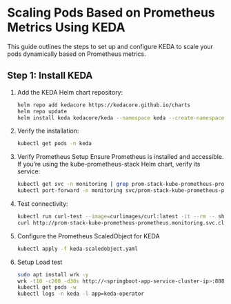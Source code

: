 

# Scaling Pods Based on Prometheus Metrics Using KEDA

This guide outlines the steps to set up and configure KEDA to scale your pods dynamically based on Prometheus metrics.

## Step 1: Install KEDA
1. Add the KEDA Helm chart repository:
   ```bash
   helm repo add kedacore https://kedacore.github.io/charts
   helm repo update
   helm install keda kedacore/keda --namespace keda --create-namespace

2. Verify the installation:
   ```bash
   kubectl get pods -n keda
3. Verify Prometheus Setup
Ensure Prometheus is installed and accessible. If you’re using the kube-prometheus-stack Helm chart, verify its service:
   ```bash
   kubectl get svc -n monitoring | grep prom-stack-kube-prometheus-prometheus
   kubectl port-forward -n monitoring svc/prom-stack-kube-prometheus-prometheus 9090:9090

4. Test connectivity:
   ```bash
   kubectl run curl-test --image=curlimages/curl:latest -it --rm -- sh
   curl http://prom-stack-kube-prometheus-prometheus.monitoring.svc.cluster.local:9090/api/v1/query?query=up

5. Configure the Prometheus ScaledObject for KEDA 
   ```bash
   kubectl apply -f keda-scaledobject.yaml
6. Setup Load test
   ```bash
   sudo apt install wrk -y
   wrk -t10 -c200 -d30s http://<springboot-app-service-cluster-ip>:8881/api/json
   kubectl get pods -w
   kubectl logs -n keda -l app=keda-operator

